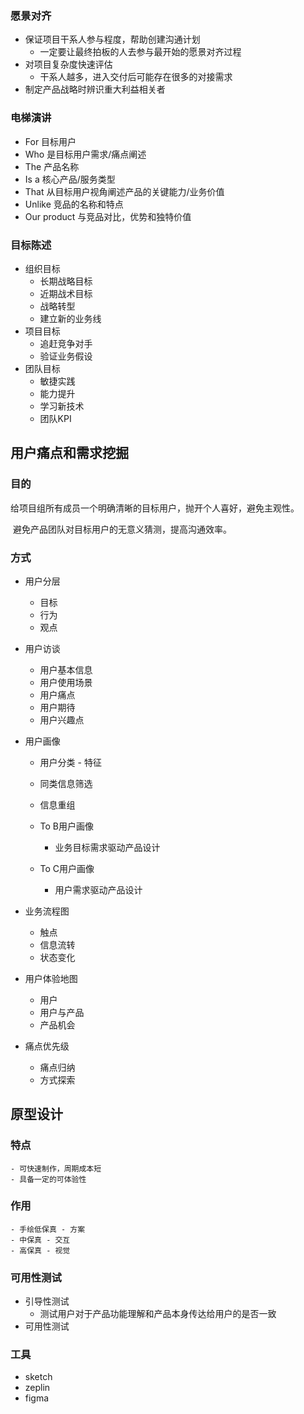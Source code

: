 ### 愿景对齐

- 保证项目干系人参与程度，帮助创建沟通计划
  - 一定要让最终拍板的人去参与最开始的愿景对齐过程
- 对项目复杂度快速评估
  - 干系人越多，进入交付后可能存在很多的对接需求
- 制定产品战略时辨识重大利益相关者

### 电梯演讲

- For 目标用户
- Who 是目标用户需求/痛点阐述
- The 产品名称
- Is a 核心产品/服务类型
- That 从目标用户视角阐述产品的关键能力/业务价值
- Unlike 竞品的名称和特点
- Our product 与竞品对比，优势和独特价值

### 目标陈述

- 组织目标
  - 长期战略目标
  - 近期战术目标
  - 战略转型
  - 建立新的业务线
- 项目目标
  - 追赶竞争对手
  - 验证业务假设
- 团队目标
  - 敏捷实践
  - 能力提升
  - 学习新技术
  - 团队KPI



## 用户痛点和需求挖掘

### 目的

​	给项目组所有成员一个明确清晰的目标用户，抛开个人喜好，避免主观性。

​	避免产品团队对目标用户的无意义猜测，提高沟通效率。

### 方式

- 用户分层

  - 目标
  - 行为
  - 观点

- 用户访谈

  - 用户基本信息
  - 用户使用场景
  - 用户痛点
  - 用户期待
  - 用户兴趣点

- 用户画像

  - 用户分类 - 特征
  - 同类信息筛选
  - 信息重组
  - To B用户画像
    - 业务目标需求驱动产品设计

  - To C用户画像
    - 用户需求驱动产品设计

- 业务流程图

  - 触点
  - 信息流转
  - 状态变化

- 用户体验地图

  - 用户
  - 用户与产品
  - 产品机会

- 痛点优先级

  - 痛点归纳
  - 方式探索



## 原型设计

### 特点

	- 可快速制作，周期成本短
	- 具备一定的可体验性

### 作用

	- 手绘低保真 - 方案
	- 中保真 - 交互
	- 高保真 - 视觉

### 可用性测试

- 引导性测试
  - 测试用户对于产品功能理解和产品本身传达给用户的是否一致
- 可用性测试

### 工具

- sketch
- zeplin
- figma





























